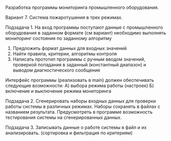 Разработка программы мониторинга промышленного оборудования. 

Вариант 7. Система пожаротушения в трех режимах.

Подзадача 1. На вход программы поступают данные с промышленного оборудования в заданном формате (см 
вариант) необходимо выполнять мониторинг состояния по заданному алгоритму 
1) Предложить формат данных для входных значений 
2) Найти правила, критерии, алгоритмы контроля 
3) Написать прототип программы с ручным вводом значений, проверкой попадания в заданный (константный 
диапазон) и выводом диагностического сообщения

Интерфейс программы (реализовать в main) должен обеспечивать следующие возможности: 
А) выбора режима работы (настроек) 
Б) включение и выключение режима мониторинга 
 
Подзадача 2. Сгенерировать наборы входных данных для проверки работы системы в различных режимах. Наборы 
сохранять в файлах с названием результата. Предусмотреть в программе возможность тестирования системы на 
сгенерированных данных. 
 
Подзадача 3. Записывать данные о работе системы в файл и их анализировать. (сортировка и фильтрация по 
критериям)

